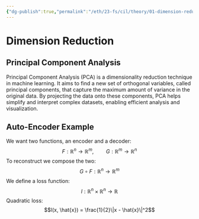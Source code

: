 ```yaml
---
{"dg-publish":true,"permalink":"/eth/23-fs/cil/theory/01-dimension-reduction/","tags":["eth,cil-theory"],"created":"","updated":""}
---
```


# Dimension Reduction
## Principal Component Analysis
Principal Component Analysis (PCA) is a dimensionality reduction technique in machine learning. It aims to find a new set of orthogonal variables, called principal components, that capture the maximum amount of variance in the original data. By projecting the data onto these components, PCA helps simplify and interpret complex datasets, enabling efficient analysis and visualization.
## Auto-Encoder Example
We want two functions, an encoder and a decoder:
$$F: \mathbb{R}^n \rightarrow \mathbb{R}^m, \quad\quad G: \mathbb{R}^m \rightarrow \mathbb{R}^n$$
To reconstruct we compose the two:
$$G \circ F: \mathbb{R}^n \rightarrow \mathbb{R}^m$$
We define a loss function:
$$l: \mathbb{R}^n \times \mathbb{R}^n \rightarrow \mathbb{R}$$
Quadratic loss:
$$l(x, \hat{x}) = \frac{1}{2}\|x - \hat{x}\|^2$$
